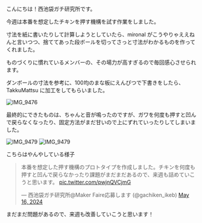 こんにちは！西池袋ガチ研究所です。

今週は本番を想定したチキンを押す機構を試す作業をしました。

寸法を紙に書いたりして計算しようとしていたら、mironal がこうやりゃええねんと言いつつ、捨ててあった段ボールを切ってさっと寸法がわかるものを作ってくれました。

ものづくりに慣れているメンバーの、その場力が高すぎるので毎回感心させられます。

ダンボールの寸法を参考に、100均のまな板にえんぴつで下書きをしたら、TakkuMattsu に加工をしてもらいました。

![IMG_9476](https://github.com/gachiken/gachiken.github.io/assets/2427741/6e5df28c-15de-46c0-98ef-4947facfbfd8)

最終的にできたものは、ちゃんと音が鳴ったのですが、ガワを何度も押すと凹んで戻らなくなったり、固定方法がまだ甘いので上にずれていったりしてしまいました。

![IMG_9479](https://github.com/gachiken/gachiken.github.io/assets/2427741/dc563d16-d8d6-4ec3-802e-b3343388325d)
![IMG_9479](https://github.com/gachiken/gachiken.github.io/assets/2427741/3feaf4f8-b5db-4590-9080-0f4a89ee2522)

こちらはやんやしている様子

<blockquote class="twitter-tweet" data-media-max-width="560"><p lang="ja" dir="ltr">本番を想定した押す機構のプロトタイプを作成しました。チキンを何度も押すと凹んで戻らなかったり課題がまだまだあるので、来週も詰めていこうと思います。 <a href="https://t.co/pwjnQVCjmG">pic.twitter.com/pwjnQVCjmG</a></p>&mdash; 西池袋ガチ研究所@Maker Faire応募します (@gachiken_ikeb) <a href="https://twitter.com/gachiken_ikeb/status/1791020941885194673?ref_src=twsrc%5Etfw">May 16, 2024</a></blockquote> <script async src="https://platform.twitter.com/widgets.js" charset="utf-8"></script>

まだまだ問題があるので、来週も改善していこうと思います！
